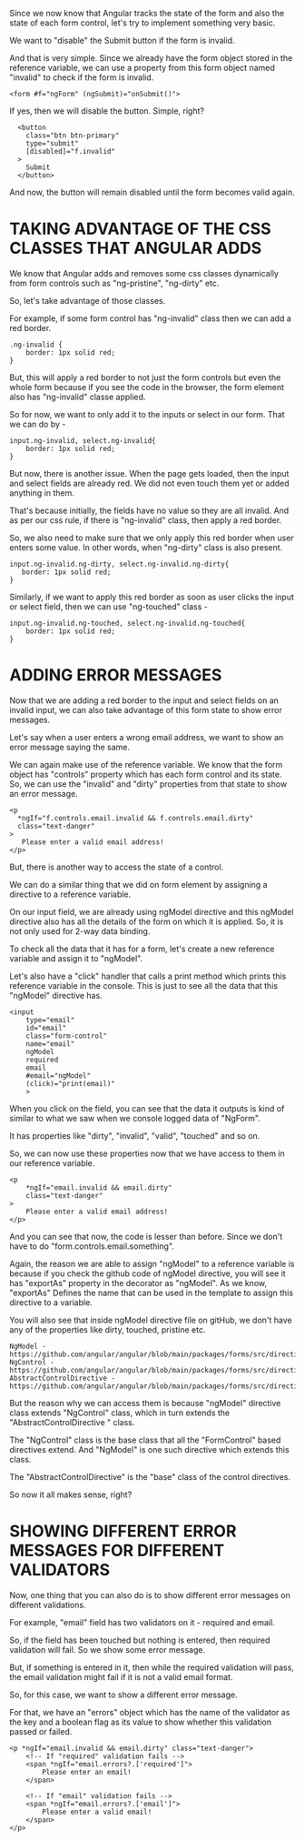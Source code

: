 Since we now know that Angular tracks the state of the form and also the state of each form control, let's try to implement something very basic.

We want to "disable" the Submit button if the form is invalid.

And that is very simple. Since we already have the form object stored in the reference variable, we can use a property from this form object named "invalid" to check if the form is invalid. 

    <form #f="ngForm" (ngSubmit)="onSubmit()">

If yes, then we will disable the button. Simple, right?

      <button 
        class="btn btn-primary" 
        type="submit"
        [disabled]="f.invalid"
      >
        Submit
      </button>

And now, the button will remain disabled until the form becomes valid again.

# TAKING ADVANTAGE OF THE CSS CLASSES THAT ANGULAR ADDS

We know that Angular adds and removes some css classes dynamically from form controls such as "ng-pristine", "ng-dirty" etc.

So, let's take advantage of those classes.

For example, if some form control has "ng-invalid" class then we can add a red border. 

    .ng-invalid {
        border: 1px solid red;
    }

But, this will apply a red border to not just the form controls but even the whole form because if you see the code in the browser, the form element also has "ng-invalid" classe applied.

So for now, we want to only add it to the inputs or select in our form. That we can do by - 

    input.ng-invalid, select.ng-invalid{
        border: 1px solid red;
    }

But now, there is another issue. When the page gets loaded, then the input and select fields are already red. We did not even touch them yet or added anything in them.

That's because initially, the fields have no value so they are all invalid. And as per our css rule, if there is "ng-invalid" class, then apply a red border.

So, we also need to make sure that we only apply this red border when user enters some value. In other words, when "ng-dirty" class is also present.

    input.ng-invalid.ng-dirty, select.ng-invalid.ng-dirty{
       border: 1px solid red;
    }

Similarly, if we want to apply this red border as soon as user clicks the input or select field, then we can use "ng-touched" class -

    input.ng-invalid.ng-touched, select.ng-invalid.ng-touched{
        border: 1px solid red;
    }

# ADDING ERROR MESSAGES

Now that we are adding a red border to the input and select fields on an invalid input, we can also take advantage of this form state to show error messages.

Let's say when a user enters a wrong email address, we want to show an error message saying the same. 

We can again make use of the reference variable. We know that the form object has "controls" property which has each form control and its state. So, we can use the "invalid" and "dirty" properties from that state to show an error message.

    <p 
      *ngIf="f.controls.email.invalid && f.controls.email.dirty" 
      class="text-danger"
    >
       Please enter a valid email address!
    </p>

But, there is another way to access the state of a control.

We can do a similar thing that we did on form element by assigning a directive to a reference variable.

On our input field, we are already using ngModel directive and this ngModel directive also has all the details of the form on which it is applied. So, it is not only used for 2-way data binding.

To check all the data that it has for a form, let's create a new reference variable and assign it to "ngModel".

Let's also have a "click" handler that calls a print method which prints this reference variable in the console. This is just to see all the data that this "ngModel" directive has.

    <input 
        type="email" 
        id="email" 
        class="form-control"
        name="email"
        ngModel
        required
        email
        #email="ngModel"
        (click)="print(email)"
        >

When you click on the field, you can see that the data it outputs is kind of similar to what we saw when we console logged data of "NgForm".

It has properties like "dirty", "invalid", "valid", "touched" and so on.

So, we can now use these properties now that we have access to them in our reference variable.

    <p 
        *ngIf="email.invalid && email.dirty" 
        class="text-danger"
    >
        Please enter a valid email address!
    </p>

And you can see that now, the code is lesser than before. Since we don't have to do "form.controls.email.something". 

Again, the reason we are able to assign "ngModel" to a reference variable is because if you check the github code of ngModel directive, you will see it has "exportAs" property in the decorator as "ngModel". As we know, "exportAs" Defines the name that can be used in the template to assign this directive to a variable.


You will also see that inside ngModel directive file on gitHub, we don't have any of the properties like dirty, touched, pristine etc. 

    NgModel - https://github.com/angular/angular/blob/main/packages/forms/src/directives/ng_model.ts
    NgControl - https://github.com/angular/angular/blob/main/packages/forms/src/directives/ng_control.ts
    AbstractControlDirective - https://github.com/angular/angular/blob/main/packages/forms/src/directives/abstract_control_directive.ts

But the reason why we can access them is because "ngModel" directive class extends "NgControl" class, which in turn extends the "AbstractControlDirective " class.

The "NgControl" class is the base class that all the "FormControl" based directives extend. And "NgModel" is one such directive which extends this class.

The "AbstractControlDirective" is the "base" class of the control directives.

So now it all makes sense, right?

# SHOWING DIFFERENT ERROR MESSAGES FOR DIFFERENT VALIDATORS

Now, one thing that you can also do is to show different error messages on different validations.

For example, "email" field has two validators on it - required and email.

So, if the field has been touched but nothing is entered, then required validation will fail. So we show some error message.

But, if something is entered in it, then while the required validation will pass, the email validation might fail if it is not a valid email format.

So, for this case, we want to show a different error message.

For that, we have an "errors" object which has the name of the validator as the key and a boolean flag as its value to show whether this validation passed or failed.


    <p *ngIf="email.invalid && email.dirty" class="text-danger">
        <!-- If "required" validation fails -->
        <span *ngIf="email.errors?.['required']">
            Please enter an email!
        </span>

        <!-- If "email" validation fails -->
        <span *ngIf="email.errors?.['email']">
            Please enter a valid email!
        </span>
    </p>